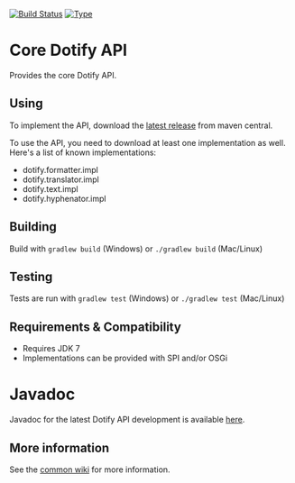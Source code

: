 [![Build Status](https://travis-ci.org/brailleapps/dotify.api.svg?branch=master)](https://travis-ci.org/brailleapps/dotify.api)
[![Type](https://img.shields.io/badge/type-api-blue.svg)](https://github.com/brailleapps/wiki/wiki/Types)

# Core Dotify API #
Provides the core Dotify API.

## Using ##
To implement the API, download the [latest release](http://search.maven.org/#search%7Cga%7C1%7Cg%3A%22org.daisy.dotify%22%20%20a%3A%22dotify.api%22) from maven central.

To use the API, you need to download at least one implementation as well. Here's a list of known implementations:
 - dotify.formatter.impl
 - dotify.translator.impl
 - dotify.text.impl
 - dotify.hyphenator.impl

## Building ##
Build with `gradlew build` (Windows) or `./gradlew build` (Mac/Linux)

## Testing ##
Tests are run with `gradlew test` (Windows) or `./gradlew test` (Mac/Linux)

## Requirements & Compatibility ##
- Requires JDK 7
- Implementations can be provided with SPI and/or OSGi

# Javadoc #
Javadoc for the latest Dotify API development is available [here](http://brailleapps.github.io/dotify.api/latest/javadoc/).

## More information ##
See the [common wiki](https://github.com/brailleapps/wiki/wiki) for more information.
